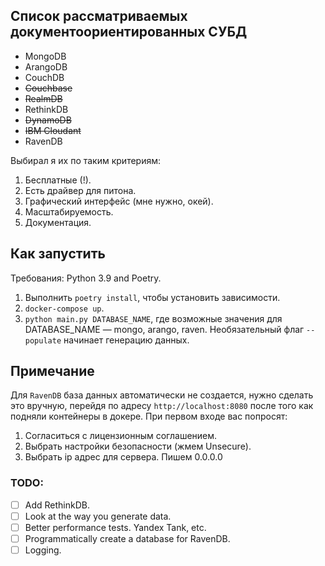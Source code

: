 ## Список рассматриваемых документоориентированных СУБД

 - MongoDB
 - ArangoDB
 - CouchDB
 - ~~Couchbase~~
 - ~~RealmDB~~
 - RethinkDB
 - ~~DynamoDB~~
 - ~~IBM Cloudant~~
 - RavenDB


Выбирал я их по таким критериям:
1) Бесплатные (!).
2) Есть драйвер для питона.
3) Графический интерфейс (мне нужно, окей).
4) Масштабируемость. 
5) Документация.


## Как запустить

Требования: Python 3.9 and Poetry.

1) Выполнить `poetry install`, чтобы установить зависимости.
2) `docker-compose up`.
3) `python main.py DATABASE_NAME`, где возможные значения для DATABASE_NAME — mongo, arango, raven.
Необязательный флаг `--populate` начинает генерацию данных.

## Примечание

Для `RavenDB` база данных автоматически не создается, 
нужно сделать это вручную, перейдя по адресу `http://localhost:8080` после того как подняли контейнеры в докере.
При первом входе вас попросят:
1) Согласиться с лицензионным соглашением.
2) Выбрать настройки безопасности (жмем Unsecure).
3) Выбрать ip адрес для сервера. Пишем 0.0.0.0


### TODO:

- [ ] Add RethinkDB.
- [ ] Look at the way you generate data.
- [ ] Better performance tests. Yandex Tank, etc.
- [ ] Programmatically create a database for RavenDB.
- [ ] Logging.
